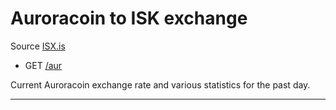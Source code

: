 # Auroracoin to ISK exchange

Source [ISX.is](https://isx.is)

- GET [/aur](https://apis.is/aur)

Current Auroracoin exchange rate and various statistics for the past day.

---
